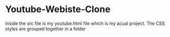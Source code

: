 # Youtube-Webiste-Clone
Inside the src file is my youtube.html file which is my acual project. The CSS styles are grouped together in a folder
